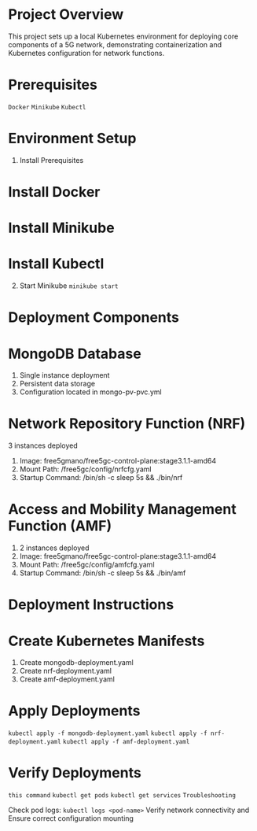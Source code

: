 # Project Overview
This project sets up a local Kubernetes environment for deploying core components of a 5G network, demonstrating containerization and Kubernetes configuration for network functions.
# Prerequisites

`Docker`
`Minikube`
`Kubectl`


# Environment Setup
1. Install Prerequisites
# Install Docker
# Install Minikube
# Install Kubectl
2. Start Minikube
 `minikube start`
# Deployment Components
# MongoDB Database

1) Single instance deployment
2) Persistent data storage
3) Configuration located in mongo-pv-pvc.yml

# Network Repository Function (NRF)

3 instances deployed
1) Image: free5gmano/free5gc-control-plane:stage3.1.1-amd64
2) Mount Path: /free5gc/config/nrfcfg.yaml
3) Startup Command: /bin/sh -c sleep 5s && ./bin/nrf

# Access and Mobility Management Function (AMF)

1) 2 instances deployed
2) Image: free5gmano/free5gc-control-plane:stage3.1.1-amd64
3) Mount Path: /free5gc/config/amfcfg.yaml
4) Startup Command: /bin/sh -c sleep 5s && ./bin/amf

# Deployment Instructions
# Create Kubernetes Manifests

1) Create mongodb-deployment.yaml
2) Create nrf-deployment.yaml
3) Create amf-deployment.yaml

# Apply Deployments
`kubectl apply -f mongodb-deployment.yaml`
`kubectl apply -f nrf-deployment.yaml`
`kubectl apply -f amf-deployment.yaml`
# Verify Deployments 
``` this command ```
`kubectl get pods`
`kubectl get services`
`Troubleshooting`


Check pod logs: 
`kubectl logs <pod-name>`
Verify network connectivity and 
Ensure correct configuration mounting

